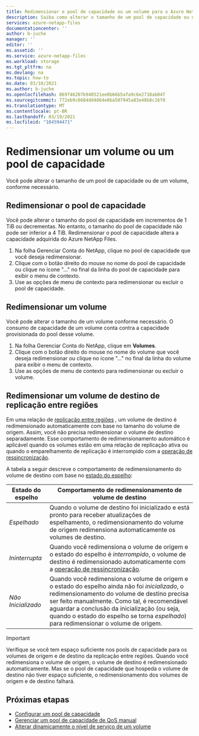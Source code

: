 ```yaml
---
title: Redimensionar o pool de capacidade ou um volume para o Azure NetApp Files | Microsoft Docs
description: Saiba como alterar o tamanho de um pool de capacidade ou um volume. Redimensionar o pool de capacidade altera a capacidade adquirida do Azure NetApp Files.
services: azure-netapp-files
documentationcenter: ''
author: b-juche
manager: ''
editor: ''
ms.assetid: ''
ms.service: azure-netapp-files
ms.workload: storage
ms.tgt_pltfrm: na
ms.devlang: na
ms.topic: how-to
ms.date: 03/10/2021
ms.author: b-juche
ms.openlocfilehash: 869f46207b940521ee0b66b5afa9c6e2718ab04f
ms.sourcegitcommit: 772eb9c6684dd4864e0ba507945a83e48b8c16f0
ms.translationtype: MT
ms.contentlocale: pt-BR
ms.lasthandoff: 03/19/2021
ms.locfileid: "104594471"
---
```

# <a name="resize-a-capacity-pool-or-a-volume"></a>Redimensionar um volume ou um pool de capacidade
Você pode alterar o tamanho de um pool de capacidade ou de um volume, conforme necessário. 

## <a name="resize-the-capacity-pool"></a>Redimensionar o pool de capacidade 

Você pode alterar o tamanho do pool de capacidade em incrementos de 1 TiB ou decrementas. No entanto, o tamanho do pool de capacidade não pode ser inferior a 4 TiB. Redimensionar o pool de capacidade altera a capacidade adquirida do Azure NetApp Files.

1. Na folha Gerenciar Conta do NetApp, clique no pool de capacidade que você deseja redimensionar. 
2. Clique com o botão direito do mouse no nome do pool de capacidade ou clique no ícone "..." no final da linha do pool de capacidade para exibir o menu de contexto. 
3. Use as opções de menu de contexto para redimensionar ou excluir o pool de capacidade.

## <a name="resize-a-volume"></a>Redimensionar um volume

Você pode alterar o tamanho de um volume conforme necessário. O consumo de capacidade de um volume conta contra a capacidade provisionada do pool desse volume.

1. Na folha Gerenciar Conta do NetApp, clique em **Volumes**. 
2. Clique com o botão direito do mouse no nome do volume que você deseja redimensionar ou clique no ícone "..." no final da linha do volume para exibir o menu de contexto.
3. Use as opções de menu de contexto para redimensionar ou excluir o volume.

## <a name="resize-a-cross-region-replication-destination-volume"></a>Redimensionar um volume de destino de replicação entre regiões 

Em uma relação de [replicação entre regiões](cross-region-replication-introduction.md) , um volume de destino é redimensionado automaticamente com base no tamanho do volume de origem. Assim, você não precisa redimensionar o volume de destino separadamente. Esse comportamento de redimensionamento automático é aplicável quando os volumes estão em uma relação de replicação ativa ou quando o emparelhamento de replicação é interrompido com a [operação de ressincronização](cross-region-replication-manage-disaster-recovery.md#resync-replication). 

A tabela a seguir descreve o comportamento de redimensionamento do volume de destino com base no [estado do espelho](cross-region-replication-display-health-status.md):

|  Estado do espelho  | Comportamento de redimensionamento de volume de destino |
|-|-|
| *Espelhado* | Quando o volume de destino foi inicializado e está pronto para receber atualizações de espelhamento, o redimensionamento do volume de origem redimensiona automaticamente os volumes de destino. |
| *Ininterrupta* | Quando você redimensiona o volume de origem e o estado do espelho é *interrompido*, o volume de destino é redimensionado automaticamente com a [operação de ressincronização](cross-region-replication-manage-disaster-recovery.md#resync-replication).  |
| *Não Inicializado* | Quando você redimensiona o volume de origem e o estado do espelho ainda não foi *inicializado*, o redimensionamento do volume de destino precisa ser feito manualmente. Como tal, é recomendável aguardar a conclusão da inicialização (ou seja, quando o estado do espelho se torna *espelhado*) para redimensionar o volume de origem. | 

> [!IMPORTANT]
> Verifique se você tem espaço suficiente nos pools de capacidade para os volumes de origem e de destino da replicação entre regiões. Quando você redimensiona o volume de origem, o volume de destino é redimensionado automaticamente. Mas se o pool de capacidade que hospeda o volume de destino não tiver espaço suficiente, o redimensionamento dos volumes de origem e de destino falhará.

## <a name="next-steps"></a>Próximas etapas

- [Configurar um pool de capacidade](azure-netapp-files-set-up-capacity-pool.md)
- [Gerenciar um pool de capacidade de QoS manual](manage-manual-qos-capacity-pool.md)
- [Alterar dinamicamente o nível de serviço de um volume](dynamic-change-volume-service-level.md) 